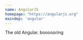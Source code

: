 ```yaml
---
name: AngularJS
homepage: "https://angularjs.org"
maindep: 'angular'
---
```


The old Angular. boooooring